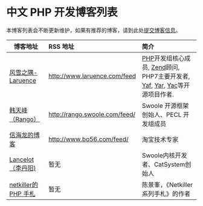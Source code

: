 # 中文 PHP 开发博客列表

本博客列表会不断更新维护，如果有推荐的博客，请到此处[提交博客信息](https://github.com/AirCrayon/PHPBlogCN/issues)。



| 博客地址                                     | RSS 地址                        | 简介                                       |
| ---------------------------------------- | :---------------------------- | :--------------------------------------- |
| [风雪之隅-Laruence](http://www.laruence.com) | http://www.laruence.com/feed  | [PHP](http://www.php.net/)开发组核心成员, [Zend](http://www.zend.com/)顾问, PHP7主要开发者, [Yaf](http://pecl.php.net/yaf), [Yar](http://pecl.php.net/yar), [Yac](http://pecl.php.net/Yac)等开源项目作者. |
| [韩天峰（Rango）](http://rango.swoole.com/)   | http://rango.swoole.com/feed/ | Swoole 开源框架创始人、PECL 开发组成员                |
| [信海龙的博客](http://www.bo56.com/)           | http://www.bo56.com/feed/     | 淘宝技术专家                                   |
| [Lancelot（李丹阳)](http://www.catplanet.me) | 暂无                            | Swoole内核开发者、CatSystem创始人                 |
| [netkiller的 PHP 手札](http://netkiller.github.io/php/index.html) | 暂无                            | 陈景峯，《Netkiller系列手札》的作者                   |

